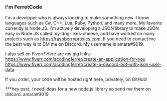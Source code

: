 ### I'm FerretCode

I'm a developer who is always looking to make something new. I know languages such as C#, C++, Lua, Ruby, Python, and many more. My favorite currently is Node.JS.
I'm actively developing a JSON library to make JSON easy in Node.JS called my-dog-likes-cheese, and have worked on many projects such as https://raspberryproxies.com.
If you need to contact me the best way is to DM me on Discord. My username is amara#9019.

I also sell on Fiverr! Here are my gig links:
https://www.fiverr.com/acodingferret/create-an-application-for-you
https://www.fiverr.com/acodingferret/create-a-discord-bot-with-json-user-data

If you order, your code will be hosted right here, privately, on GitHub!

***hey psst. i need ideas for a new node.js library so send me them on discord. amara#9019
